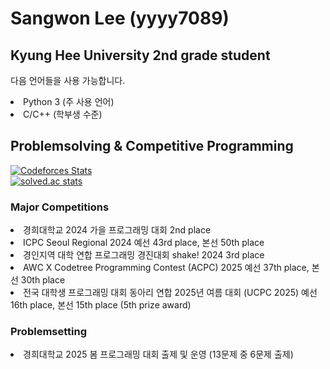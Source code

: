 # Sangwon Lee (yyyy7089)

## Kyung Hee University 2nd grade student
다음 언어들을 사용 가능합니다.
<li> Python 3 (주 사용 언어)
<li> C/C++ (학부생 수준)

## Problemsolving & Competitive Programming

[![Codeforces Stats](https://codeforces-readme-stats.vercel.app/api/card?username=987)](https://codeforces.com/profile/987)
<br>
[![solved.ac stats](https://solvedac-cards-starcea.paring.moe/profile/yyyy7089)](https://solved.ac/profile/yyyy7089)

### Major Competitions
<li> 경희대학교 2024 가을 프로그래밍 대회 2nd place
<li> ICPC Seoul Regional 2024 예선 43rd place, 본선 50th place
<li> 경인지역 대학 연합 프로그래밍 경진대회 shake! 2024 3rd place
<li> AWC X Codetree Programming Contest (ACPC) 2025 예선 37th place, 본선 30th place
<li> 전국 대학생 프로그래밍 대회 동아리 연합 2025년 여름 대회 (UCPC 2025) 예선 16th place, 본선 15th place (5th prize award)</li>

### Problemsetting
<li> 경희대학교 2025 봄 프로그래밍 대회 출제 및 운영 (13문제 중 6문제 출제)
